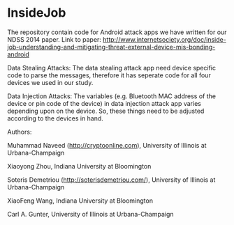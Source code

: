 InsideJob
=========

The repository contain code for Android attack apps we have written for our NDSS 2014 paper.
Link to paper: http://www.internetsociety.org/doc/inside-job-understanding-and-mitigating-threat-external-device-mis-bonding-android

Data Stealing Attacks:
The data stealing attack app need device specific code to parse the messages, therefore it has seperate code for all four devices we used in our study.

Data Injection Attacks:
The variables (e.g. Bluetooth MAC address of the device or pin code of the device) in data injection attack app varies depending upon on the device. So, these things need to be adjusted according to the devices in hand.

Authors:

Muhammad Naveed (http://cryptoonline.com), University of Illinois at Urbana-Champaign

Xiaoyong Zhou, Indiana University at Bloomington

Soteris Demetriou (http://soterisdemetriou.com/), University of Illinois at Urbana-Champaign

XiaoFeng Wang, Indiana University at Bloomington

Carl A. Gunter, University of Illinois at Urbana-Champaign



